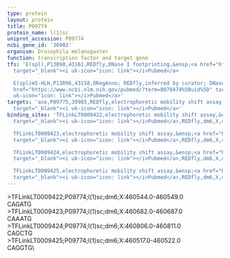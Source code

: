 ```yaml
---
type: protein
layout: protein
title: P09774
protein_name: l(1)sc
uniprot_accession: P09774
ncbi_gene_id: '30983'
organism: Drosophila melanogaster
function: transcription factor and target gene
tfs: 'E(spl),P13098,43161,REDfly,DNase I footprinting,&ensp;<a href="https://www.ncbi.nlm.nih.gov/pubmed/?term=8078474%5Buid%5D"
  target="_blank"><i uk-icon="icon: link"></i>Pubmed</a>

  E(spl)m5-HLH,P13096,43158,ORegAnno; REDfly,inferred by curator; DNase I footprinting,&ensp;<a
  href="https://www.ncbi.nlm.nih.gov/pubmed/?term=8078474%5Buid%5D" target="_blank"><i
  uk-icon="icon: link"></i>Pubmed</a>'
targets: 'ase,P09775,30985,REDfly,electrophoretic mobility shift assay,&ensp;<a href="https://www.ncbi.nlm.nih.gov/pubmed/?term=8565819%5Buid%5D"
  target="_blank"><i uk-icon="icon: link"></i>Pubmed</a>'
binding_sites: 'TFLinkLT0009422,electrophoretic mobility shift assay,&ensp;<a href="https://www.ncbi.nlm.nih.gov/pubmed/?term=8565819%5Buid%5D"
  target="_blank"><i uk-icon="icon: link"></i>Pubmed</a>,REDfly,dm6,X,460544,460549,-

  TFLinkLT0009423,electrophoretic mobility shift assay,&ensp;<a href="https://www.ncbi.nlm.nih.gov/pubmed/?term=8565819%5Buid%5D"
  target="_blank"><i uk-icon="icon: link"></i>Pubmed</a>,REDfly,dm6,X,460682,460687,-

  TFLinkLT0009424,electrophoretic mobility shift assay,&ensp;<a href="https://www.ncbi.nlm.nih.gov/pubmed/?term=8565819%5Buid%5D"
  target="_blank"><i uk-icon="icon: link"></i>Pubmed</a>,REDfly,dm6,X,460806,460811,-

  TFLinkLT0009425,electrophoretic mobility shift assay,&ensp;<a href="https://www.ncbi.nlm.nih.gov/pubmed/?term=8565819%5Buid%5D"
  target="_blank"><i uk-icon="icon: link"></i>Pubmed</a>,REDfly,dm6,X,460517,460522,-'
---
```

\>TFLinkLT0009422;P09774;l(1)sc;dm6;X:460544.0-460549.0\CAGATG\\>TFLinkLT0009423;P09774;l(1)sc;dm6;X:460682.0-460687.0\CAAATG\\>TFLinkLT0009424;P09774;l(1)sc;dm6;X:460806.0-460811.0\CAGCTG\\>TFLinkLT0009425;P09774;l(1)sc;dm6;X:460517.0-460522.0\CAGGTG\
